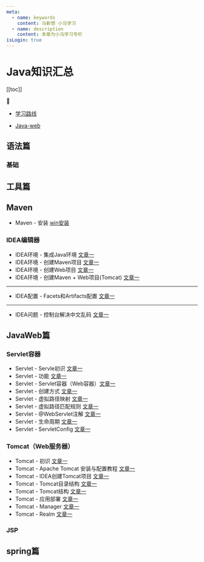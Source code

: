 ```yaml
---
meta:
  - name: keywords
    content: 马新想 小马学习
  - name: description
    content: 本章为小马学习专栏
isLogin: true
---
```



# Java知识汇总

[[toc]]

:horse:

- [学习路线](https://docs.qq.com/mind/DUlJUbkhSUWVqZ0l1)

- [Java-web](https://www.bilibili.com/video/BV1BJ411L7NR?from=search&seid=8075875687226929859)
## 语法篇


### 基础



## 工具篇


## Maven

- Maven - 安装 [win安装](https://blog.csdn.net/weixin_43811057/article/details/108235117)
###  IDEA编辑器

- IDEA环境 - 集成Java环境 [文章一](https://www.jb51.net/article/173091.htm)
- IDEA环境 - 创建Maven项目 [文章一](https://www.cnblogs.com/qinxu/p/9648429.html)
- IDEA环境 - 创建Web项目 [文章一](https://blog.csdn.net/konggu_youlan/article/details/88894348)
- IDEA环境 - 创建Maven + Web项目(Tomcat)  [文章一](https://www.cnblogs.com/luyanjie/p/9656589.html)

---

- IDEA配置 - Facets和Artifacts配置 [文章一](https://www.cnblogs.com/poilk/p/6529347.html)



---

- IDEA问题 - 控制台解决中文乱码 [文章一](https://www.cnblogs.com/votory/p/12283176.html)
## JavaWeb篇


### Servlet容器

- Servlet - Servle初识 [文章一](http://c.biancheng.net/servlet2/what-is-servlet.html)
- Servlet - 功能 [文章一](https://www.php.cn/java-article-418053.html)
- Servlet - Servlet容器（Web容器）[文章一](http://c.biancheng.net/servlet2/container.html)
- Servlet - 创建方式 [文章一](http://c.biancheng.net/servlet2/create.html)
- Servlet - 虚拟路径映射 [文章一](http://c.biancheng.net/servlet2/virtual-path.html)
- Servlet - 虚拟路径匹配规则 [文章一](http://c.biancheng.net/servlet2/matching-rules.html)
- Servlet - @WebServlet注解 [文章一](http://c.biancheng.net/servlet2/webservlet.html)
- Servlet - 生命周期 [文章一](http://c.biancheng.net/servlet2/life-cycle.html)
- Servlet - ServletConfig [文章一](http://c.biancheng.net/servlet2/servletconfig.html)


### Tomcat（Web服务器）

- Tomcat - 初识 [文章一](https://news.west.cn/27725.html)
- Tomcat - Apache Tomcat 安装与配置教程 [文章一](https://www.cnblogs.com/Knowledge-has-no-limit/p/7240585.html)
- Tomcat - IDEA创建Tomcat项目 [文章一](https://blog.csdn.net/konggu_youlan/article/details/88894348)
- Tomcat - Tomcat目录结构 [文章一](http://c.biancheng.net/servlet2/tomcat-directory.html)
- Tomcat - Tomcat结构 [文章一](https://blog.csdn.net/u014231646/article/details/79482195)
- Tomcat - 应用部署 [文章一](https://blog.csdn.net/xiongyouqiang/article/details/79143576)
- Tomcat - Manager [文章一](https://blog.csdn.net/xerjava/article/details/91044920)
- Tomcat - Realm [文章一](https://blog.csdn.net/u013915688/article/details/79369810)

### JSP



## spring篇


